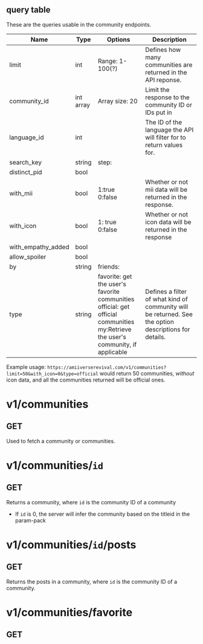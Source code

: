 ## query table

These are the queries usable in the community endpoints.

| Name               | Type      | Options                                                                                                                                  | Description                                                                                           |
| ------------------ | --------- | ---------------------------------------------------------------------------------------------------------------------------------------- | ----------------------------------------------------------------------------------------------------- |
| limit              | int       | Range: 1-100(?)                                                                                                                          | Defines how many communities are returned in the API reponse.                                         |
| community_id       | int array | Array size: 20                                                                                                                           | Limit the response to the community ID or IDs put in                                                  |
| language_id        | int       |                                                                                                                                          | The ID of the language the API will filter for to return values for.                                  |
| search_key         | string    | step: <br/>                                                                                                                              |                                                                                                       |
| distinct_pid       | bool      |                                                                                                                                          |                                                                                                       |
| with_mii           | bool      | 1:true<br/>0:false                                                                                                                       | Whether or not mii data will be returned in the response.                                             |
| with_icon          | bool      | 1: true<br/>0:false                                                                                                                      | Whether or not icon data will be returned in the response                                             |
| with_empathy_added | bool      |                                                                                                                                          |                                                                                                       |
| allow_spoiler      | bool      |                                                                                                                                          |                                                                                                       |
| by                 | string    | friends:<br/>                                                                                                                            |                                                                                                       |
| type               | string    | favorite: get the user's favorite communities<br/>official: get official communities<br/>my:Retrieve the user's community, if applicable | Defines a filter of what kind of community will be returned. See the option descriptions for details. |

Example usage: `https://amiiverserevival.com/v1/communities?limit=50&with_icon=0&type=official` would return 50 communities, *without* icon data, and all the communities returned will be official ones.

# v1/communities

## GET

Used to fetch a community or communities.

# v1/communities/`id`

## GET

Returns a community, where `id` is the community ID of a community

- If `id` is 0, the server will infer the community based on the titleid in the param-pack

# v1/communities/`id`/posts

## GET

Returns the posts in a community, where `id` is the community ID of a community.

# v1/communities/favorite

## GET
